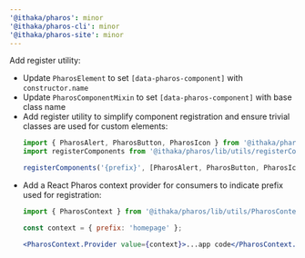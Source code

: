 ```yaml
---
'@ithaka/pharos': minor
'@ithaka/pharos-cli': minor
'@ithaka/pharos-site': minor
---
```


Add register utility:

- Update `PharosElement` to set `[data-pharos-component]` with `constructor.name`
- Update `PharosComponentMixin` to set `[data-pharos-component]` with base class name
- Add register utility to simplify component registration and ensure trivial classes are used for custom elements:
    ```javascript
    import { PharosAlert, PharosButton, PharosIcon } from '@ithaka/pharos';
    import registerComponents from '@ithaka/pharos/lib/utils/registerComponents';

    registerComponents('{prefix}', [PharosAlert, PharosButton, PharosIcon]);
    ```
- Add a React Pharos context provider for consumers to indicate prefix used for registration:
    ```jsx
    import { PharosContext } from '@ithaka/pharos/lib/utils/PharosContext';

    const context = { prefix: 'homepage' };

    <PharosContext.Provider value={context}>...app code</PharosContext.Provider>
    ```
